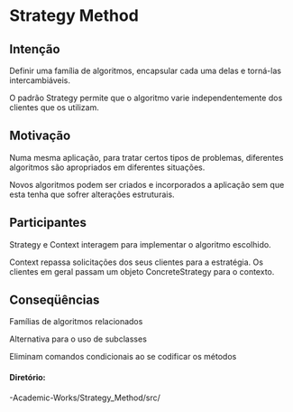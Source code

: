 # Strategy Method

## Intenção
 Definir uma família de algoritmos, encapsular cada
uma delas e torná-las intercambiáveis.

 O padrão Strategy permite que o algoritmo varie
independentemente dos clientes que os utilizam.

## Motivação
 Numa mesma aplicação, para tratar certos tipos de
problemas, diferentes algoritmos são apropriados em
diferentes situações.

 Novos algoritmos podem ser criados e incorporados a
aplicação sem que esta tenha que sofrer alterações
estruturais.

## Participantes
 Strategy e Context interagem para implementar o
algoritmo escolhido.

 Context repassa solicitações dos seus clientes para a
estratégia. Os clientes em geral passam um objeto
ConcreteStrategy para o contexto.

## Conseqüências
 Famílias de algoritmos relacionados
 
 Alternativa para o uso de subclasses
 
 Eliminam comandos condicionais ao se codificar os
métodos

#### Diretório:
-Academic-Works/Strategy_Method/src/

